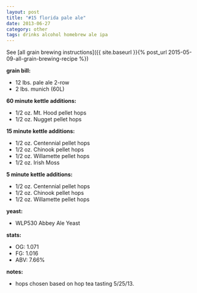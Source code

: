 ```yaml
---
layout: post
title: "#15 florida pale ale"
date: 2013-06-27
category: other
tags: drinks alcohol homebrew ale ipa
---
```

See  [all grain brewing instructions]({{ site.baseurl }}{% post_url 2015-05-09-all-grain-brewing-recipe %})

**grain bill:**
* 12 lbs. pale ale 2-row
* 2 lbs. munich (60L)

**60 minute kettle additions:**
* 1/2 oz. Mt. Hood pellet hops
* 1/2 oz. Nugget pellet hops

**15 minute kettle additions:**
* 1/2 oz. Centennial pellet hops
* 1/2 oz. Chinook pellet hops
* 1/2 oz. Willamette pellet hops
* 1/2 oz. Irish Moss

**5 minute kettle additions:**
* 1/2 oz. Centennial pellet hops
* 1/2 oz. Chinook pellet hops
* 1/2 oz. Willamette pellet hops

**yeast:**
* WLP530 Abbey Ale Yeast

**stats:**
* OG: 1.071
* FG: 1.016
* ABV: 7.66%

**notes:**
* hops chosen based on hop tea tasting 5/25/13.
